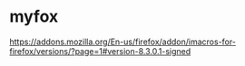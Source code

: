 # myfox
https://addons.mozilla.org/En-us/firefox/addon/imacros-for-firefox/versions/?page=1#version-8.3.0.1-signed
